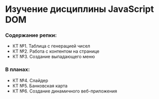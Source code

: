 # Изучение дисциплины JavaScript DOM

### Содержание репки: 
- КТ №1. Таблица с генерацией чисел
- КТ №2. Работа с контентом на странице
- КТ №3. Создание выпадающего меню

### В планах:
- КТ №4. Слайдер
- КТ №5. Банковская карта
- КТ №6. Создание динамичного веб-приложения
